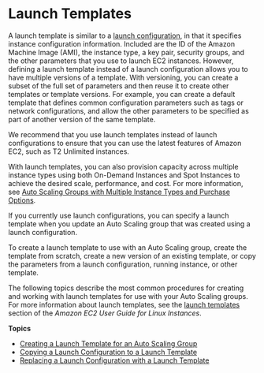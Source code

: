 # Launch Templates<a name="LaunchTemplates"></a>

A launch template is similar to a [launch configuration](LaunchConfiguration.md), in that it specifies instance configuration information\. Included are the ID of the Amazon Machine Image \(AMI\), the instance type, a key pair, security groups, and the other parameters that you use to launch EC2 instances\. However, defining a launch template instead of a launch configuration allows you to have multiple versions of a template\. With versioning, you can create a subset of the full set of parameters and then reuse it to create other templates or template versions\. For example, you can create a default template that defines common configuration parameters such as tags or network configurations, and allow the other parameters to be specified as part of another version of the same template\. 

We recommend that you use launch templates instead of launch configurations to ensure that you can use the latest features of Amazon EC2, such as T2 Unlimited instances\. 

With launch templates, you can also provision capacity across multiple instance types using both On\-Demand Instances and Spot Instances to achieve the desired scale, performance, and cost\. For more information, see [Auto Scaling Groups with Multiple Instance Types and Purchase Options](asg-purchase-options.md)\.

If you currently use launch configurations, you can specify a launch template when you update an Auto Scaling group that was created using a launch configuration\.

To create a launch template to use with an Auto Scaling group, create the template from scratch, create a new version of an existing template, or copy the parameters from a launch configuration, running instance, or other template\. 

The following topics describe the most common procedures for creating and working with launch templates for use with your Auto Scaling groups\. For more information about launch templates, see the [launch templates](https://docs.aws.amazon.com/AWSEC2/latest/UserGuide/ec2-launch-templates.html) section of the *Amazon EC2 User Guide for Linux Instances*\. 

**Topics**
+ [Creating a Launch Template for an Auto Scaling Group](create-launch-template.md)
+ [Copying a Launch Configuration to a Launch Template](copy-launch-config.md)
+ [Replacing a Launch Configuration with a Launch Template](replace-launch-config.md)